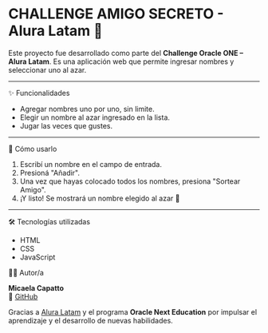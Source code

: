 <h1>CHALLENGE AMIGO SECRETO - Alura Latam 🎁</h1>

Este proyecto fue desarrollado como parte del **Challenge Oracle ONE – Alura Latam**. 
Es una aplicación web que permite ingresar nombres y seleccionar uno al azar. 

---

 ✨ Funcionalidades

  * Agregar nombres uno por uno, sin limite.
  * Elegir un nombre al azar ingresado en la lista.
  * Jugar las veces que gustes.

---

🚀 Cómo usarlo

1. Escribí un nombre en el campo de entrada.
2. Presioná "Añadir".
3. Una vez que hayas colocado todos los nombres, presiona "Sortear Amigo".
4. ¡Y listo! Se mostrará un nombre elegido al azar 🎯

---

🛠️ Tecnologías utilizadas

- HTML
- CSS
- JavaScript


 👩‍💻 Autor/a

**Micaela Capatto**  
🔗 [GitHub](https://github.com/MicaelaCS)  

Gracias a [Alura Latam](https://www.aluracursos.com/) y el programa **Oracle Next Education** por impulsar el aprendizaje y el desarrollo de nuevas habilidades.
